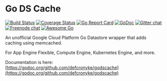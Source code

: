# Go DS Cache  
  
[![Build Status](https://travis-ci.org/defcronyke/godscache.svg?branch=master)](https://travis-ci.org/defcronyke/godscache)
[![Coverage Status](https://coveralls.io/repos/github/defcronyke/godscache/badge.svg?branch=master&service=github)](https://coveralls.io/github/defcronyke/godscache?branch=master)
[![Go Report Card](https://goreportcard.com/badge/github.com/defcronyke/godscache)](https://goreportcard.com/report/github.com/defcronyke/godscache)
[![GoDoc](https://godoc.org/github.com/defcronyke/godscache?status.png)](https://godoc.org/github.com/defcronyke/godscache)
[![Gitter chat](https://badges.gitter.im/gitterHQ/gitter.png)](https://gitter.im/godscache/Lobby)
[![Freenode chat](https://img.shields.io/badge/chat-on%20freenode-brightgreen.svg)](https://webchat.freenode.net/?channels=#godscache)
[![Awesome Go](https://raw.githubusercontent.com/avelino/awesome-go/master/docs/mentioned-badge.svg?sanitize=true)](https://github.com/avelino/awesome-go#database-drivers)
  
An unofficial Google Cloud Platform Go Datastore wrapper that adds caching using memcached.  
  
For App Engine Flexible, Compute Engine, Kubernetes Engine, and more.  
  
Documentation is here: [https://godoc.org/github.com/defcronyke/godscache](https://godoc.org/github.com/defcronyke/godscache)  
